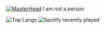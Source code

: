 [![MasterHead](https://files.catbox.moe/npdvlt.png)](https://github.com/fukounaglr) I am not a person




 ![Top Langs](https://github-readme-stats.vercel.app/api/top-langs/?username=fukounaglr&layout=compact) ![Spotify recently played](https://spotify-recently-played-readme.vercel.app/api?user=31d2qsiawil3cfgdomg2jia5w4ka)
 
